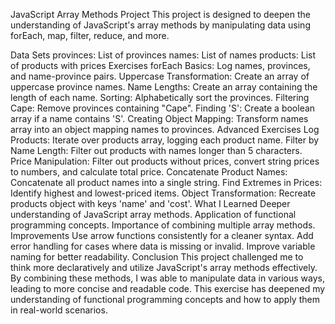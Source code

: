 JavaScript Array Methods Project
This project is designed to deepen the understanding of JavaScript's array methods by manipulating data using forEach, map, filter, reduce, and more.

Data Sets
provinces: List of provinces
names: List of names
products: List of products with prices
Exercises
forEach Basics: Log names, provinces, and name-province pairs.
Uppercase Transformation: Create an array of uppercase province names.
Name Lengths: Create an array containing the length of each name.
Sorting: Alphabetically sort the provinces.
Filtering Cape: Remove provinces containing "Cape".
Finding 'S': Create a boolean array if a name contains 'S'.
Creating Object Mapping: Transform names array into an object mapping names to provinces.
Advanced Exercises
Log Products: Iterate over products array, logging each product name.
Filter by Name Length: Filter out products with names longer than 5 characters.
Price Manipulation: Filter out products without prices, convert string prices to numbers, and calculate total price.
Concatenate Product Names: Concatenate all product names into a single string.
Find Extremes in Prices: Identify highest and lowest-priced items.
Object Transformation: Recreate products object with keys 'name' and 'cost'.
What I Learned
Deeper understanding of JavaScript array methods.
Application of functional programming concepts.
Importance of combining multiple array methods.
Improvements
Use arrow functions consistently for a cleaner syntax.
Add error handling for cases where data is missing or invalid.
Improve variable naming for better readability.
Conclusion
This project challenged me to think more declaratively and utilize JavaScript's array methods effectively. By combining these methods, I was able to manipulate data in various ways, leading to more concise and readable code. This exercise has deepened my understanding of functional programming concepts and how to apply them in real-world scenarios.
